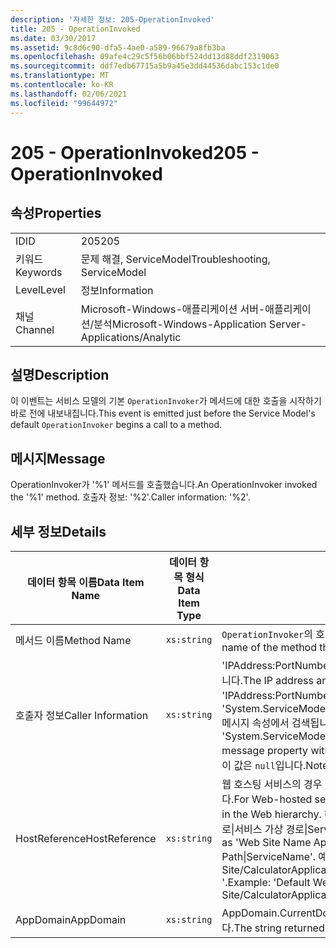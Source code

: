 ```yaml
---
description: '자세한 정보: 205-OperationInvoked'
title: 205 - OperationInvoked
ms.date: 03/30/2017
ms.assetid: 9c8d6c90-dfa5-4ae0-a589-96679a8fb3ba
ms.openlocfilehash: 09afe4c29c5f56b06bbf524dd13d88ddf2319063
ms.sourcegitcommit: ddf7edb67715a5b9a45e3dd44536dabc153c1de0
ms.translationtype: MT
ms.contentlocale: ko-KR
ms.lasthandoff: 02/06/2021
ms.locfileid: "99644972"
---
```

# <a name="205---operationinvoked"></a><span data-ttu-id="56211-103">205 - OperationInvoked</span><span class="sxs-lookup"><span data-stu-id="56211-103">205 - OperationInvoked</span></span>

## <a name="properties"></a><span data-ttu-id="56211-104">속성</span><span class="sxs-lookup"><span data-stu-id="56211-104">Properties</span></span>  
  
|||  
|-|-|  
|<span data-ttu-id="56211-105">ID</span><span class="sxs-lookup"><span data-stu-id="56211-105">ID</span></span>|<span data-ttu-id="56211-106">205</span><span class="sxs-lookup"><span data-stu-id="56211-106">205</span></span>|  
|<span data-ttu-id="56211-107">키워드</span><span class="sxs-lookup"><span data-stu-id="56211-107">Keywords</span></span>|<span data-ttu-id="56211-108">문제 해결, ServiceModel</span><span class="sxs-lookup"><span data-stu-id="56211-108">Troubleshooting, ServiceModel</span></span>|  
|<span data-ttu-id="56211-109">Level</span><span class="sxs-lookup"><span data-stu-id="56211-109">Level</span></span>|<span data-ttu-id="56211-110">정보</span><span class="sxs-lookup"><span data-stu-id="56211-110">Information</span></span>|  
|<span data-ttu-id="56211-111">채널</span><span class="sxs-lookup"><span data-stu-id="56211-111">Channel</span></span>|<span data-ttu-id="56211-112">Microsoft-Windows-애플리케이션 서버-애플리케이션/분석</span><span class="sxs-lookup"><span data-stu-id="56211-112">Microsoft-Windows-Application Server-Applications/Analytic</span></span>|  
  
## <a name="description"></a><span data-ttu-id="56211-113">설명</span><span class="sxs-lookup"><span data-stu-id="56211-113">Description</span></span>  

 <span data-ttu-id="56211-114">이 이벤트는 서비스 모델의 기본 `OperationInvoker`가 메서드에 대한 호출을 시작하기 바로 전에 내보내집니다.</span><span class="sxs-lookup"><span data-stu-id="56211-114">This event is emitted just before the Service Model's default `OperationInvoker` begins a call to a method.</span></span>  
  
## <a name="message"></a><span data-ttu-id="56211-115">메시지</span><span class="sxs-lookup"><span data-stu-id="56211-115">Message</span></span>  

 <span data-ttu-id="56211-116">OperationInvoker가 '%1' 메서드를 호출했습니다.</span><span class="sxs-lookup"><span data-stu-id="56211-116">An OperationInvoker invoked the '%1' method.</span></span> <span data-ttu-id="56211-117">호출자 정보: '%2'.</span><span class="sxs-lookup"><span data-stu-id="56211-117">Caller information: '%2'.</span></span>  
  
## <a name="details"></a><span data-ttu-id="56211-118">세부 정보</span><span class="sxs-lookup"><span data-stu-id="56211-118">Details</span></span>  
  
|<span data-ttu-id="56211-119">데이터 항목 이름</span><span class="sxs-lookup"><span data-stu-id="56211-119">Data Item Name</span></span>|<span data-ttu-id="56211-120">데이터 항목 형식</span><span class="sxs-lookup"><span data-stu-id="56211-120">Data Item Type</span></span>|<span data-ttu-id="56211-121">설명</span><span class="sxs-lookup"><span data-stu-id="56211-121">Description</span></span>|  
|--------------------|--------------------|-----------------|  
|<span data-ttu-id="56211-122">메서드 이름</span><span class="sxs-lookup"><span data-stu-id="56211-122">Method Name</span></span>|`xs:string`|<span data-ttu-id="56211-123">`OperationInvoker`의 호출을 받은 메서드의 CLR 이름입니다.</span><span class="sxs-lookup"><span data-stu-id="56211-123">The CLR name of the method that was invoked by the `OperationInvoker`.</span></span>|  
|<span data-ttu-id="56211-124">호출자 정보</span><span class="sxs-lookup"><span data-stu-id="56211-124">Caller Information</span></span>|`xs:string`|<span data-ttu-id="56211-125">'IPAddress:PortNumber' 형식으로 된 클라이언트의 IP 주소와 포트 번호입니다.</span><span class="sxs-lookup"><span data-stu-id="56211-125">The IP address and port number of the client in the format 'IPAddress:PortNumber'.</span></span> <span data-ttu-id="56211-126">이 두 값은 작업 컨텍스트 내의 'System.ServiceModel.Channels.RemoteEndpointMessageProperty' 메시지 속성에서 검색됩니다.</span><span class="sxs-lookup"><span data-stu-id="56211-126">The two values are retrieved from the 'System.ServiceModel.Channels.RemoteEndpointMessageProperty' message property within the operation context.</span></span> <span data-ttu-id="56211-127">비 TCP 바인딩의 경우 이 값은 `null`입니다.</span><span class="sxs-lookup"><span data-stu-id="56211-127">Note that for non-TCP bindings this value `null`.</span></span>|  
|<span data-ttu-id="56211-128">HostReference</span><span class="sxs-lookup"><span data-stu-id="56211-128">HostReference</span></span>|`xs:string`|<span data-ttu-id="56211-129">웹 호스팅 서비스의 경우 이 필드는 웹 계층의 서비스를 고유하게 식별합니다.</span><span class="sxs-lookup"><span data-stu-id="56211-129">For Web-hosted services, this field uniquely identifies the service in the Web hierarchy.</span></span> <span data-ttu-id="56211-130">해당 형식은 ' 웹 사이트 이름 응용 프로그램 가상 경로&#124;서비스 가상 경로&#124;ServiceName '으로 정의 됩니다.</span><span class="sxs-lookup"><span data-stu-id="56211-130">Its format is defined as 'Web Site Name Application Virtual Path&#124;Service Virtual Path&#124;ServiceName'.</span></span> <span data-ttu-id="56211-131">예: ' Default Web Site/CalculatorApplication&#124;/CalculatorService.svc&#124;CalculatorService '.</span><span class="sxs-lookup"><span data-stu-id="56211-131">Example: 'Default Web Site/CalculatorApplication&#124;/CalculatorService.svc&#124;CalculatorService'.</span></span>|  
|<span data-ttu-id="56211-132">AppDomain</span><span class="sxs-lookup"><span data-stu-id="56211-132">AppDomain</span></span>|`xs:string`|<span data-ttu-id="56211-133">AppDomain.CurrentDomain.FriendlyName에서 반환되는 문자열입니다.</span><span class="sxs-lookup"><span data-stu-id="56211-133">The string returned by AppDomain.CurrentDomain.FriendlyName.</span></span>|
